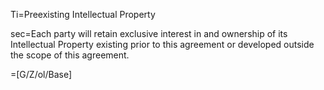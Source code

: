 Ti=Preexisting Intellectual Property

sec=Each party will retain exclusive interest in and ownership of its Intellectual Property existing prior to this agreement or developed outside the scope of this agreement.

=[G/Z/ol/Base]
